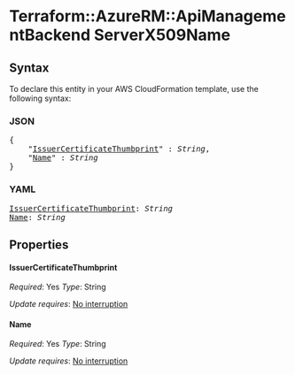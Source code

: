 # Terraform::AzureRM::ApiManagementBackend ServerX509Name

## Syntax

To declare this entity in your AWS CloudFormation template, use the following syntax:

### JSON

<pre>
{
    "<a href="#issuercertificatethumbprint" title="IssuerCertificateThumbprint">IssuerCertificateThumbprint</a>" : <i>String</i>,
    "<a href="#name" title="Name">Name</a>" : <i>String</i>
}
</pre>

### YAML

<pre>
<a href="#issuercertificatethumbprint" title="IssuerCertificateThumbprint">IssuerCertificateThumbprint</a>: <i>String</i>
<a href="#name" title="Name">Name</a>: <i>String</i>
</pre>

## Properties

#### IssuerCertificateThumbprint

_Required_: Yes
_Type_: String

_Update requires_: [No interruption](https://docs.aws.amazon.com/AWSCloudFormation/latest/UserGuide/using-cfn-updating-stacks-update-behaviors.html#update-no-interrupt)

#### Name

_Required_: Yes
_Type_: String

_Update requires_: [No interruption](https://docs.aws.amazon.com/AWSCloudFormation/latest/UserGuide/using-cfn-updating-stacks-update-behaviors.html#update-no-interrupt)

